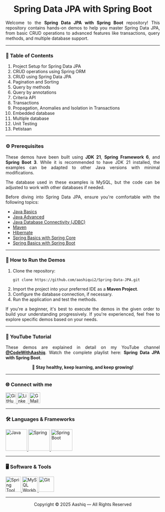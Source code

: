 <h1 align="center">Spring Data JPA with Spring Boot</h1>

<p align="justify">
Welcome to the <b>Spring Data JPA with Spring Boot</b> repository! This repository contains hands-on demos to help you master Spring Data JPA, from basic CRUD operations to advanced features like transactions, query methods, and multiple database support.
</p>

<hr>

<h3 align="left">📌 Table of Contents</h3>
<ol align="left">
    <li>Project Setup for Spring Data JPA</li>
    <li>CRUD operations using Spring ORM</li>
    <li>CRUD using Spring Data JPA</li>
    <li>Pagination and Sorting</li>
    <li>Query by methods</li>
    <li>Query by annotations</li>
    <li>Criteria API</li>
    <li>Transactions</li>
    <li>Propagation, Anomalies and Isolation in Transactions</li>
    <li>Embedded database</li>
    <li>Multiple database</li>
    <li>Unit Testing</li>
    <li>Petistaan</li>
</ol>

<hr>

<h3 align="left">⚙️ Prerequisites</h3>
<p align="justify">
These demos have been built using <b>JDK 21</b>, <b>Spring Framework 6</b>, and <b>Spring Boot 3</b>. While it is recommended to have JDK 21 installed, the examples can be adapted to other Java versions with minimal modifications.
</p>
<p align="justify">
The database used in these examples is MySQL, but the code can be adjusted to work with other databases if needed.
</p>
<p align="justify">
Before diving into Spring Data JPA, ensure you're comfortable with the following topics:
<ul>
    <li><a href="https://github.com/aashiqui2/Java-Basics" target="_blank">Java Basics</a></li>
    <li><a href="" target="_blank">Java Advanced</a></li>
    <li><a href="https://github.com/aashiqui2/JDBC" target="_blank">Java Database Connectivity (JDBC)</a></li>
    <li><a href="https://github.com/aashiqui2/Maven" target="_blank">Maven</a></li>
    <li><a href="https://github.com/aashiqui2/Hibernate" target="_blank">Hibernate</a></li>
    <li><a href="https://github.com/aashiqui2/Spring-Core" target="_blank">Spring Basics with Spring Core</a></li>
    <li><a href="https://github.com/aashiqui2/SpringBoot" target="_blank">Spring Basics with Spring Boot</a></li>
</ul>
</p>

<hr>

<h3 align="left">🚀 How to Run the Demos</h3>
<ol>
    <li>Clone the repository:<br>
        <pre><code>git clone https://github.com/aashiqui2/Spring-Data-JPA.git</code></pre>
    </li>
    <li>Import the project into your preferred IDE as a <b>Maven Project</b>.</li>
    <li>Configure the database connection, if necessary.</li>
    <li>Run the application and test the methods.</li>
</ol>
<p align="justify">
If you're a beginner, it's best to execute the demos in the given order to build your understanding progressively. If you're experienced, feel free to explore specific demos based on your needs.
</p>

<hr>

<h3 align="left">🎥 YouTube Tutorial</h3>
<p align="justify">
These demos are explained in detail on my YouTube channel <a href="https://www.youtube.com/@codewithaashiq" target="_blank"><b>@CodeWithAashiq</b></a>.  
Watch the complete playlist here: <b>Spring Data JPA with Spring Boot</b>.
</p>

<p align="center"><b>🚀 Stay healthy, keep learning, and keep growing!</b></p>

<hr>

<h3 align="left">🌐 Connect with me</h3>
<div align="left">
    <a href="https://github.com/aashiqui2" target="_blank">
        <img src="https://img.shields.io/static/v1?message=GitHub&logo=github&label=&color=181717&logoColor=white&style=for-the-badge" height="35" alt="GitHub" />
    </a>
    <a href="https://www.linkedin.com/in/aashiqui" target="_blank">
        <img src="https://img.shields.io/static/v1?message=LinkedIn&logo=linkedin&label=&color=0A66C2&logoColor=white&style=for-the-badge" height="35" alt="LinkedIn" />
    </a>
    <a href="mailto:ashikmail2747@gmail.com">
        <img src="https://img.shields.io/static/v1?message=Gmail&logo=gmail&label=&color=EA4335&logoColor=white&style=for-the-badge" height="35" alt="GMail" />
    </a>
</div>

<hr>

<h3 align="left">🛠️ Languages & Frameworks</h3>
<div align="left">
    <a href="https://www.java.com" target="_blank">
        <img src="https://cdn.jsdelivr.net/gh/devicons/devicon@latest/icons/java/java-original-wordmark.svg" height="70" alt="Java" />
    </a>
   <a href="https://spring.io" target="_blank">
<img src="https://cdn.jsdelivr.net/gh/devicons/devicon@latest/icons/spring/spring-original-wordmark.svg"  height="70" alt="Spring"  />
</a>  
    <a href="https://spring.io/projects/spring-boot" target="_blank">
        <img src="https://cdn.jsdelivr.net/gh/devicons/devicon@latest/icons/spring/spring-original.svg" height="70" alt="Spring Boot" />
    </a>
</div>

<hr>

<h3 align="left">🖥️ Software & Tools</h3>
<div align="left">
    <a href="https://spring.io/tools" target="_blank">
        <img src="https://cdn.jsdelivr.net/gh/devicons/devicon@latest/icons/eclipse/eclipse-original.svg" height="50" alt="Spring Tool Suite" />
    </a>
    <a href="https://www.mysql.com/products/workbench/" target="_blank">
        <img src="https://cdn.jsdelivr.net/gh/devicons/devicon@latest/icons/mysql/mysql-original.svg" height="50" alt="MySQL Workbench" />
    </a>
    <a href="https://git-scm.com/downloads" target="_blank">
        <img src="https://cdn.jsdelivr.net/gh/devicons/devicon@latest/icons/git/git-original.svg" height="50" alt="Git" /> 
    </a>   
</div>

<hr>

<div align="center">Copyright © 2025 Aashiq — All Rights Reserved</div>


